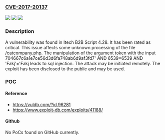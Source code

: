 ### [CVE-2017-20137](https://cve.mitre.org/cgi-bin/cvename.cgi?name=CVE-2017-20137)
![](https://img.shields.io/static/v1?label=Product&message=B2B%20Script&color=blue)
![](https://img.shields.io/static/v1?label=Version&message=n%2Fa&color=blue)
![](https://img.shields.io/static/v1?label=Vulnerability&message=CWE-89%20SQL%20Injection&color=brighgreen)

### Description

A vulnerability was found in Itech B2B Script 4.28. It has been rated as critical. This issue affects some unknown processing of the file /catcompany.php. The manipulation of the argument token with the input 704667c6a1e7ce56d3d6fa748ab6d9af3fd7' AND 6539=6539 AND 'Fakj'='Fakj leads to sql injection. The attack may be initiated remotely. The exploit has been disclosed to the public and may be used.

### POC

#### Reference
- https://vuldb.com/?id.96281
- https://www.exploit-db.com/exploits/41188/

#### Github
No PoCs found on GitHub currently.

